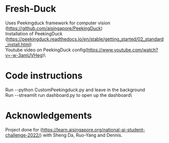 # Fresh-Duck

Uses Peekingduck framework for computer vision (https://github.com/aisingapore/PeekingDuck)\
Installation of PeekingDuck (https://peekingduck.readthedocs.io/en/stable/getting_started/02_standard_install.html)\
Youtube video on PeekingDuck config(https://www.youtube.com/watch?v=-w-3amUVHeg)\

# Code instructions

Run --python CustomPeekingduck.py and leave in the background\
Run --streamlit run dashboard.py to open up the dashboard\

# Acknowledgements
Project done for (https://learn.aisingapore.org/national-ai-student-challenge-2022/) with Sheng Da, Ruo-Yang and Dennis.
